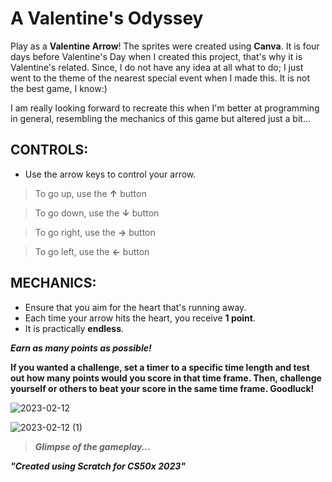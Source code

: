 # A Valentine's Odyssey

Play as a **Valentine Arrow**! The sprites were created using **Canva**. It is four days before Valentine's Day when I created this project, that's why it is Valentine's related. Since, I do not have any idea at all what to do; I just went to the theme of the nearest special event when I made this. It is not the best game, I know:)

I am really looking forward to recreate this when I'm better at programming in general, resembling the mechanics of this game but altered just a bit...

## CONTROLS:
- Use the arrow keys to control your arrow.
> To go up, use the  **↑** button

> To go down, use the  **↓** button

> To go right, use the **→** button

> To go left, use the **←** button

## MECHANICS:
- Ensure that you aim for the heart that's running away. 
- Each time your arrow hits the heart, you receive **1 point**.
- It is practically **endless**.
 
**_Earn as many points as possible!_**

**If you wanted a challenge, set a timer to a specific time length and test out how many points would you score in that time frame. Then, challenge yourself or others to beat your score in the same time frame. Goodluck!**

![2023-02-12](https://user-images.githubusercontent.com/110651459/218295992-105fb6cd-fef9-4189-935e-fb9c50f9993b.png)

![2023-02-12 (1)](https://user-images.githubusercontent.com/110651459/218296241-9738d76e-7d47-4b90-aff2-41bc8b83e435.png)

>***Glimpse of the gameplay...***

**_"Created using Scratch for CS50x 2023"_**
